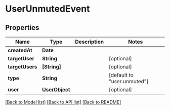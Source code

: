 # UserUnmutedEvent

## Properties
Name | Type | Description | Notes
------------ | ------------- | ------------- | -------------
**createdAt** | **Date** |  | 
**targetUser** | **String** |  | [optional] 
**targetUsers** | **[String]** |  | [optional] 
**type** | **String** |  | [default to "user.unmuted"]
**user** | [**UserObject**](UserObject.md) |  | [optional] 

[[Back to Model list]](../README.md#documentation-for-models) [[Back to API list]](../README.md#documentation-for-api-endpoints) [[Back to README]](../README.md)



